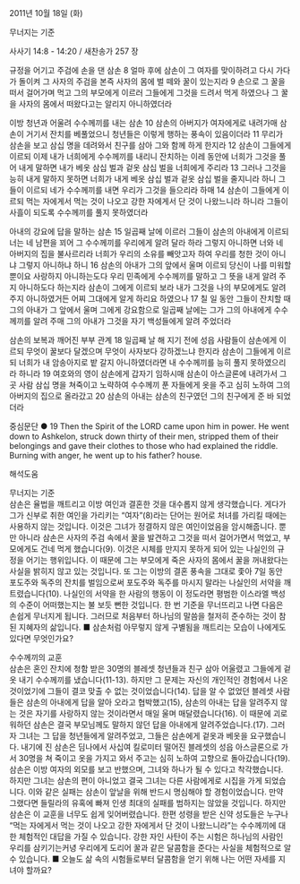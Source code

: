 2011년 10월 18일 (화)

무너지는 기준



사사기 14:8 - 14:20 / 새찬송가 257 장


규정을 어기고 주검에 손을 댄 삼손
8 얼마 후에 삼손이 그 여자를 맞이하려고 다시 가다가 돌이켜 그 사자의 주검을 본즉 사자의 몸에 벌 떼와 꿀이 있는지라 9 손으로 그 꿀을 떠서 걸어가며 먹고 그의 부모에게 이르러 그들에게 그것을 드려서 먹게 하였으나 그 꿀을 사자의 몸에서 떠왔다고는 알리지 아니하였더라

이방 청년과 어울려 수수께끼를 내는 삼손
10 삼손의 아버지가 여자에게로 내려가매 삼손이 거기서 잔치를 베풀었으니 청년들은 이렇게 행하는 풍속이 있음이더라 11 무리가 삼손을 보고 삼십 명을 데려와서 친구를 삼아 그와 함께 하게 한지라 12 삼손이 그들에게 이르되 이제 내가 너희에게 수수께끼를 내리니 잔치하는 이레 동안에 너희가 그것을 풀어 내게 말하면 내가 베옷 삼십 벌과 겉옷 삼십 벌을 너희에게 주리라 13 그러나 그것을 능히 내게 말하지 못하면 너희가 내게 베옷 삼십 벌과 겉옷 삼십 벌을 줄지니라 하니 그들이 이르되 네가 수수께끼를 내면 우리가 그것을 들으리라 하매 14 삼손이 그들에게 이르되 먹는 자에게서 먹는 것이 나오고 강한 자에게서 단 것이 나왔느니라 하니라 그들이 사흘이 되도록 수수께끼를 풀지 못하였더라

아내의 강요에 답을 말하는 삼손
15 일곱째 날에 이르러 그들이 삼손의 아내에게 이르되 너는 네 남편을 꾀어 그 수수께끼를 우리에게 알려 달라 하라 그렇지 아니하면 너와 네 아버지의 집을 불사르리라 너희가 우리의 소유를 빼앗고자 하여 우리를 청한 것이 아니냐 그렇지 아니하냐 하니 16 삼손의 아내가 그의 앞에서 울며 이르되 당신이 나를 미워할 뿐이요 사랑하지 아니하는도다 우리 민족에게 수수께끼를 말하고 그 뜻을 내게 알려 주지 아니하도다 하는지라 삼손이 그에게 이르되 보라 내가 그것을 나의 부모에게도 알려 주지 아니하였거든 어찌 그대에게 알게 하리요 하였으나 17 칠 일 동안 그들이 잔치할 때 그의 아내가 그 앞에서 울며 그에게 강요함으로 일곱째 날에는 그가 그의 아내에게 수수께끼를 알려 주매 그의 아내가 그것을 자기 백성들에게 알려 주었더라

삼손의 보복과 깨어진 부부 관계
18 일곱째 날 해 지기 전에 성읍 사람들이 삼손에게 이르되 무엇이 꿀보다 달겠으며 무엇이 사자보다 강하겠느냐 한지라 삼손이 그들에게 이르되 너희가 내 암송아지로 밭 갈지 아니하였더라면 내 수수께끼를 능히 풀지 못하였으리라 하니라 19 여호와의 영이 삼손에게 갑자기 임하시매 삼손이 아스글론에 내려가서 그 곳 사람 삼십 명을 쳐죽이고 노략하여 수수께끼 푼 자들에게 옷을 주고 심히 노하여 그의 아버지의 집으로 올라갔고 20 삼손의 아내는 삼손의 친구였던 그의 친구에게 준 바 되었더라

중심문단 ● 19 Then the Spirit of the LORD came upon him in power. He went down to Ashkelon, struck down thirty of their men, stripped them of their belongings and gave their clothes to those who had explained the riddle. Burning with anger, he went up to his father? house.

해석도움





무너지는 기준  
삼손은 율법을 깨트리고 이방 여인과 결혼한 것을 대수롭지 않게 생각했습니다. 게다가 그가 신부로 취한 여인을 가리키는 “여자”(8)라는 단어는 원어로 처녀를 가리킬 때에는 사용하지 않는 것입니다. 이것은 그녀가 정결하지 않은 여인이었음을 암시해줍니다. 뿐만 아니라 삼손은 사자의 주검 속에서 꿀을 발견하고 그것을 떠서 걸어가면서 먹었고, 부모에게도 건네 먹게 했습니다(9). 이것은 시체를 만지지 못하게 되어 있는 나실인의 규정을 어기는 행위입니다. 이 때문에 그는 부모에게 죽은 사자의 몸에서 꿀을 꺼내왔다는 사실을 밝히지 않고 있는 것입니다. 또 그는 이방의 결혼 풍속을 그대로 좇아 7일 동안 포도주와 독주의 잔치를 벌임으로써 포도주와 독주를 마시지 말라는 나실인의 서약을 깨트렸습니다(10). 나실인의 서약을 한 사람의 행동이 이 정도라면 평범한 이스라엘 백성의 수준이 어떠했는지는 불 보듯 뻔한 것입니다. 한 번 기준을 무너뜨리고 나면 다음은 손쉽게 무너지게 됩니다. 그러므로 처음부터 하나님의 말씀을 철저히 준수하는 것이 참된 지혜자의 삶입니다.
■ 삼손처럼 아무렇지 않게 구별됨을 깨트리는 모습이 나에게도 있다면 무엇인가요?

수수께끼의 교훈  
삼손은 혼인 잔치에 청함 받은 30명의 블레셋 청년들과 친구 삼아 어울렸고 그들에게 겉옷 내기 수수께끼를 냈습니다(11-13). 하지만 그 문제는 자신의 개인적인 경험에서 나온 것이었기에 그들이 결코 맞출 수 없는 것이었습니다(14). 답을 알 수 없었던 블레셋 사람들은 삼손의 아내에게 답을 알아 오라고 협박했고(15), 삼손의 아내는 답을 알려주지 않는 것은 자기를 사랑하지 않는 것이라면서 매일 울며 매달렸습니다(16). 이 때문에 괴로워하던 삼손은 결국 부모님께도 말하지 않던 답을 아내에게 알려주었습니다.(17). 그러자 그녀는 그 답을 청년들에게 알려주었고, 그들은 삼손에게 겉옷과 베옷을 요구했습니다. 내기에 진 삼손은 딤나에서 사십여 킬로미터 떨어진 블레셋의 성읍 아스글론으로 가서 30명을 쳐 죽이고 옷을 가지고 와서 주고는 심히 노하여 고향으로 돌아갔습니다(19). 삼손은 이방 여자의 외모를 보고 반했으며, 그녀와 하나가 될 수 있다고 착각했습니다. 하지만 그녀는 삼손의 편이 아니었고 결국 그녀는 다른 사람에게로 시집을 가게 되었습니다. 이와 같은 실패는 삼손이 앞날을 위해 반드시 명심해야 할 경험이었습니다. 만약 그랬다면 들릴라의 유혹에 빠져 인생 최대의 실패를 범하지는 않았을 것입니다. 하지만 삼손은 이 교훈을 너무도 쉽게 잊어버렸습니다. 한편 성령을 받은 신약 성도들은 누구나 “먹는 자에게서 먹는 것이 나오고 강한 자에게서 단 것이 나왔느니라”는 수수께끼에 대한 체험적인 대답을 가질 수 있습니다. 강한 자인 사탄이 주는 시험은 하나님의 사람인 우리를 삼키기는커녕 우리에게 도리어 꿀과 같은 달콤함을 준다는 사실을 체험적으로 알 수 있습니다.
■ 오늘도 삶 속의 시험들로부터 달콤함을 얻기 위해 나는 어떤 자세를 지녀야 할까요?